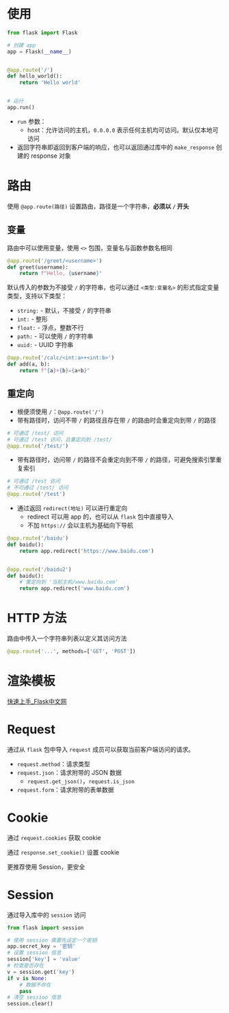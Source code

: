 # 使用

```python
from flask import Flask

# 创建 app
app = Flask(__name__)


@app.route('/')
def hello_world():
    return 'Hello world'


# 运行
app.run()
```

- `run` 参数：
	- host：允许访问的主机，`0.0.0.0` 表示任何主机均可访问。默认仅本地可访问
- 返回字符串即返回到客户端的响应，也可以返回通过库中的 `make_response` 创建的 response 对象

# 路由

使用 `@app.route(路径)` 设置路由，路径是一个字符串，**必须以 `/` 开头**

## 变量

路由中可以使用变量，使用 `<>` 包围，变量名与函数参数名相同

```python
@app.route('/greet/<username>')
def greet(username):
    return f"Hello, {username}"
```

默认传入的参数为不接受 `/` 的字符串，也可以通过 `<类型:变量名>` 的形式指定变量类型，支持以下类型：
- `string:` - 默认，不接受 `/` 的字符串
- `int:` - 整形
- `float:` - 浮点，整数不行
- `path:`  - 可以使用 `/` 的字符串
- `uuid:` - UUID 字符串

```python
@app.route('/calc/<int:a>+<int:b>')
def add(a, b):
    return f"{a}+{b}={a+b}"
```

## 重定向

- 根便须使用 `/`：`@app.route('/')`
- 带有路径时，访问不带 `/` 的路径且存在带 `/` 的路由时会重定向到带 `/` 的路径

```python
# 可通过 /test/ 访问
# 可通过 /test 访问，且重定向到 /test/
@app.route('/test/')
```

- 带有路径时，访问带 `/` 的路径不会重定向到不带 `/` 的路径，可避免搜索引擎重复索引

```python
# 可通过 /test 访问
# 不可通过 /test/ 访问
@app.route('/test')
```

- 通过返回 `redirect(地址)` 可以进行重定向
	- redirect 可以用 app 的，也可以从 `flask` 包中直接导入
	- 不加 `https://` 会以主机为基础向下导航

```python
@app.route('/baidu')
def baidu():
    return app.redirect('https://www.baidu.com')


@app.route('/baidu2')
def baidu():
    # 重定向到 '当前主机/www.baidu.com'
    return app.redirect('www.baidu.com')
```

# HTTP 方法

路由中传入一个字符串列表以定义其访问方法

```python
@app.route('...', methods=['GET', 'POST'])
```

# 渲染模板

[快速上手_Flask中文网](https://flask.net.cn/quickstart.html#id10)

# Request

通过从 `flask` 包中导入 `request` 成员可以获取当前客户端访问的请求。
- `request.method`：请求类型
- `request.json`：请求附带的 JSON 数据
	- `request.get_json()`，`request.is_json`
- `request.form`：请求附带的表单数据

# Cookie

通过 `request.cookies` 获取 cookie

通过 `response.set_cookie()` 设置 cookie

更推荐使用 Session，更安全

# Session

通过导入库中的 `session` 访问

```python
from flask import session

# 使用 session 需要先设定一个密钥
app.secret_key = '密钥'
# 设置 session 信息
session['key'] = 'value'
# 检查是否存在
v = session.get('key')
if v is None:
    # 数据不存在
    pass
# 清空 session 信息
session.clear()
```